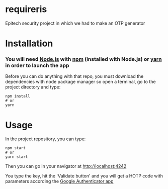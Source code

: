 # requireris
Epitech security project in which we had to make an OTP generator

# Installation
### You will need [Node.js](https://nodejs.org/) with [npm](https://www.npmjs.com) (installed with Node.js) or [yarn](https://yarnpkg.com/) in order to launch the app

Before you can do anything with that repo, you must download the dependencies with node package manager so open a terminal, go to the project directory and type:

```shell
npm install
# or
yarn
```

# Usage

In the project repository, you can type:

```shell
npm start
# or
yarn start
```

Then you can go in your navigator at [http://localhost:4242](http://localhost:4242)

You type the key, hit the 'Validate button' and you will get a HOTP code with parameters according the [Google Authenticator app](https://fr.wikipedia.org/wiki/Google_Authenticator#Pseudocode_de_l.27algorithme_RFC_6238)
